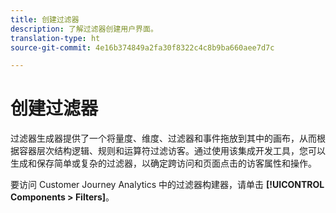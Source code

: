 ```yaml
---
title: 创建过滤器
description: 了解过滤器创建用户界面。
translation-type: ht
source-git-commit: 4e16b374849a2fa30f8322c4c8b9ba660aee7d7c

---
```



# 创建过滤器

过滤器生成器提供了一个将量度、维度、过滤器和事件拖放到其中的画布，从而根据容器层次结构逻辑、规则和运算符过滤访客。通过使用该集成开发工具，您可以生成和保存简单或复杂的过滤器，以确定跨访问和页面点击的访客属性和操作。

要访问 Customer Journey Analytics 中的过滤器构建器，请单击 **[!UICONTROL Components > Filters]**。

